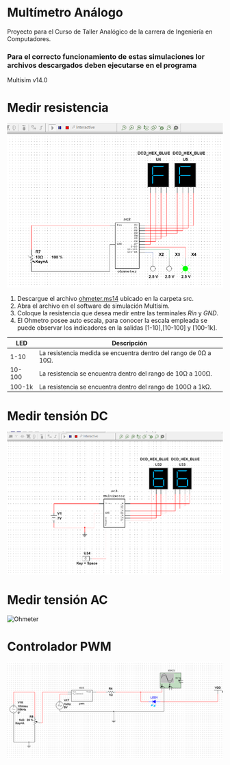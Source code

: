 # Multímetro Análogo
Proyecto para el Curso de Taller Analógico de la carrera de Ingeniería en Computadores.

### Para el correcto funcionamiento de estas simulaciones lor archivos descargados deben ejecutarse en el programa
Multisim v14.0

# Medir resistencia
![Ohmeter](https://github.com/geraldvm/multimeter_analog/blob/main/img/ohmeter.PNG)

1. Descargue el archivo [ohmeter.ms14](https://github.com/geraldvm/multimeter_analog/blob/main/src/ohmeter.ms14) ubicado en la carpeta src.
2. Abra el archivo en el software de simulación Multisim.
3. Coloque la resistencia que desea medir entre las terminales _Rin_ y _GND_.
4. El Ohmetro posee auto escala, para conocer la escala empleada se puede observar los indicadores en la salidas [1-10],[10-100] y [100-1k].

| LED    | Descripción                                                      |
|--------|------------------------------------------------------------------|
| 1-10   | La resistencia medida se encuentra dentro del rango de 0Ω a 10Ω. |
| 10-100 | La resistencia se encuentra dentro del rango de 10Ω a 100Ω.      |
| 100-1k | La resistencia se encuentra dentro del rango de 100Ω a 1kΩ.      |

# Medir tensión DC
![Ohmeter](https://github.com/geraldvm/multimeter_analog/blob/main/img/voltmeter.PNG)

# Medir tensión AC
![Ohmeter](https://github.com/geraldvm/multimeter_analog/blob/main/img/voltmeter_ac.PNG)

# Controlador PWM
![Ohmeter](https://github.com/geraldvm/multimeter_analog/blob/main/img/pwm.PNG)
